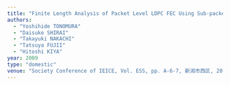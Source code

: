 ```yaml
---
title: "Finite Length Analysis of Packet Level LDPC FEC Using Sub-packet Division"
authors:
  - "Yoshihide TONOMURA"
  - "Daisuke SHIRAI"
  - "Takayuki NAKACHI"
  - "Tatsuya FUJII"
  - "Hitoshi KIYA"
year: 2009
type: "domestic"
venue: "Society Conference of IEICE, Vol. ESS, pp. A-6-7, 新潟市西区, 2009-09-17."
---
```

